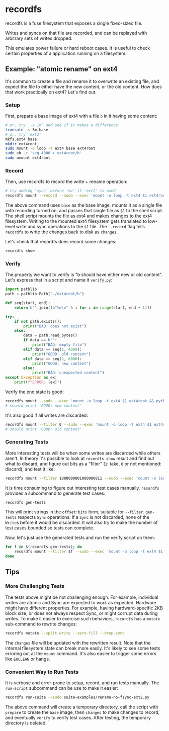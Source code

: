 recordfs
========

recordfs is a fuse filesystem that exposes a single fixed-sized file.

Writes and syncs on that file are recorded, and can be replayed with arbitrary
sets of writes dropped.

This emulates power failure or hard reboot cases. It is useful to check certain
properties of a application running on a filesystem.


Example: "atomic rename" on ext4
--------------------------------

It's common to create a file and rename it to overwrite an existing file, and
expect the file to either have the new content, or the old content. How does
that work practically on ext4? Let's find out.

### Setup

First, prepare a base image of ext4 with a file `b` in it having some content:

```bash
# or, try `-s 1m` and see if it makes a difference
truncate -s 3m base
# or, try 'ext2'
mkfs.ext4 base
mkdir ext4root
sudo mount -o loop -t ext4 base ext4root
sudo sh -c 'seq 4000 > ext4root/b'
sudo umount ext4root
```

### Record

Then, use recordfs to record the write + rename operation:

```bash
# try adding 'sync' before 'mv' if 'ext2' is used
recordfs mount --record --sudo --exec 'mount -o loop -t ext4 $1 ext4root; seq 2 6000 > ext4root/a; mv ext4root/{a,b}; umount ext4root'
```

The above command uses `base` as the base image, mounts it as a single file with
recording turned on, and passes that single file as `$1` to the shell script. The
shell script mounts the file as ext4 and makes changes to the ext4 filesystem.
Writing to the mounted ext4 filesystem gets translated to low-level write and
sync operations to the `$1` file. The `--record` flag tells `recordfs` to write
the changes back to disk as `changes`.

Let's check that recordfs does record some changes:

```bash
recordfs show
```

### Verify

The property we want to verify is "b should have either new or old content".
Let's express that in a script and name it `verify.py`:

```python
import pathlib
path = pathlib.Path("./ext4root/b")

def seq(start, end):
    return b"".join([b"%d\n" % i for i in range(start, end + 1)])

try:
    if not path.exists():
        print("BAD: does not exist")
    else:
        data = path.read_bytes()
        if data == b"":
            print("BAD: empty file")
        elif data == seq(1, 4000):
            print("GOOD: old content")
        elif data == seq(2, 6000):
            print("GOOD: new content")
        else:
            print("BAD: unexpected content")
except Exception as ex:
    print(f"ERROR: {ex}")
```

Verify the end state is good:

```bash
recordfs mount --sudo --exec 'mount -o loop -t ext4 $1 ext4root && python3 verify.py; umount ext4root'
# should print 'GOOD: new content'
```

It's also good if all writes are discarded:

```bash
recordfs mount --filter 0 --sudo --exec 'mount -o loop -t ext4 $1 ext4root && python3 verify.py; umount ext4root'
# should print 'GOOD: old content'
```

### Generating Tests

More interesting tests will be when some writes are discarded while others
aren't.  In theory it's possible to look at `recordfs show` result and find out
what to discard, and figure out bits as a "filter" (`1`: take, `0` or not
mentioned: discard), and test it like:

```bash
recordfs mount --filter 1000000001000000011 --sudo --exec 'mount -o loop -t ext4 $1 ext4root && python3 verify.py; umount ext4root'
```

It is time consuming to figure out interesting test cases manually.
`recordfs` provides a subcommand to generate test cases:

```bash
recordfs gen-tests
```

This will print strings in the `offset:bits` form, suitable for `--filter`.
`gen-tests` respects `Sync` operations. If a `Sync` is not discarded, none of
the `Write`s before it would be discarded. It will also try to make the number
of test cases bounded so tests can complete.

Now, let's just use the generated tests and run the verify script on them:

```bash
for f in $(recordfs gen-tests); do
    recordfs mount --filter $f --sudo --exec 'mount -o loop -t ext4 $1 ext4root && python3 verify.py; umount ext4root'
done
```

Tips
----

### More Challenging Tests

The tests above might be not challenging enough. For example, individual writes
are atomic and Sync are expected to work as expected. Hardware might have
different properties. For example, having hardward-specific 2KB block size,
or does not always respect Sync, or might corrupt data during writes.
To make it easier to exercise such behaviors, `recordfs` has a `mutate`
sub-command to rewrite changes:

```bash
recordfs mutate --split-write --zero-fill --drop-sync
```

The `changes` file will be updated with the rewritten result.  Note that the
internal filesystem state can break more easily. It's likely to see some tests
erroring out at the `mount` command. It's also easier to trigger some errors
like `EUCLEAN` or hangs.


### Convenient Way to Run Tests

It is verbose and error-prone to setup, record, and run tests manually.
The `run-script` subcommand can be use to make it easier:

```bash
recordfs run-suite --sudo suite-examples/rename-no-fsync-ext2.py
```

The above command will create a temporary directory, call the script with
`prepare` to create the `base` image, then `changes` to make changes to record,
and eventually `verify` to verify test cases. After testing, the temporary
directory is deleted.

